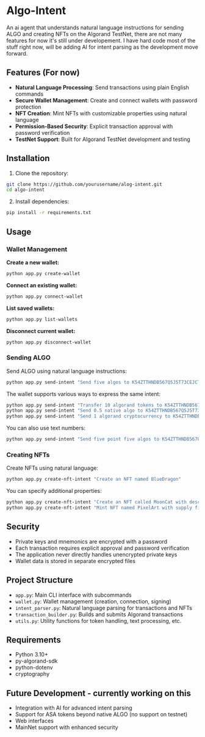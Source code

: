 # Algo-Intent

An ai agent that understands natural language instructions for sending ALGO and creating NFTs on the Algorand TestNet, there are not many features for now it's still under developement. I have hard code most of the stuff right now, will be adding AI for intent parsing as the development move forward.

## Features (For now)

- **Natural Language Processing**: Send transactions using plain English commands
- **Secure Wallet Management**: Create and connect wallets with password protection
- **NFT Creation**: Mint NFTs with customizable properties using natural language
- **Permission-Based Security**: Explicit transaction approval with password verification
- **TestNet Support**: Built for Algorand TestNet development and testing

## Installation

1. Clone the repository:
```bash
git clone https://github.com/yourusername/alog-intent.git
cd algo-intent
```

2. Install dependencies:
```bash
pip install -r requirements.txt
```

## Usage

### Wallet Management

**Create a new wallet:**
```bash
python app.py create-wallet
```

**Connect an existing wallet:**
```bash
python app.py connect-wallet
```

**List saved wallets:**
```bash
python app.py list-wallets
```

**Disconnect current wallet:**
```bash
python app.py disconnect-wallet
```

### Sending ALGO

Send ALGO using natural language instructions:

```bash
python app.py send-intent "Send five algos to K54ZTTHNDB567Q5J5T73CEJCT3Z3MB6VL35PJBIX57KGRWNGZZLH3BK7S4"
```

The wallet supports various ways to express the same intent:
```bash
python app.py send-intent "Transfer 10 algorand tokens to K54ZTTHNDB567Q5J5T73CEJCT3Z3MB6VL35PJBIX57KGRWNGZZLH3BK7S4"
python app.py send-intent "Send 0.5 native algo to K54ZTTHNDB567Q5J5T73CEJCT3Z3MB6VL35PJBIX57KGRWNGZZLH3BK7S4"
python app.py send-intent "Send 1 algorand cryptocurrency to K54ZTTHNDB567Q5J5T73CEJCT3Z3MB6VL35PJBIX57KGRWNGZZLH3BK7S4"
```

You can also use text numbers:
```bash
python app.py send-intent "Send five point five algos to K54ZTTHNDB567Q5J5T73CEJCT3Z3MB6VL35PJBIX57KGRWNGZZLH3BK7S4"
```

### Creating NFTs

Create NFTs using natural language:

```bash
python app.py create-nft-intent "Create an NFT named BlueDragon"
```

You can specify additional properties:
```bash
python app.py create-nft-intent "Create an NFT called MoonCat with description Cute space cat collection"
python app.py create-nft-intent "Mint NFT named PixelArt with supply five"
```

## Security

- Private keys and mnemonics are encrypted with a password
- Each transaction requires explicit approval and password verification
- The application never directly handles unencrypted private keys
- Wallet data is stored in separate encrypted files

## Project Structure

- `app.py`: Main CLI interface with subcommands
- `wallet.py`: Wallet management (creation, connection, signing)
- `intent_parser.py`: Natural language parsing for transactions and NFTs
- `transaction_builder.py`: Builds and submits Algorand transactions
- `utils.py`: Utility functions for token handling, text processing, etc.

## Requirements

- Python 3.10+
- py-algorand-sdk
- python-dotenv
- cryptography

## Future Development - currently working on this

- Integration with AI for advanced intent parsing
- Support for ASA tokens beyond native ALGO (no support on testnet)
- Web interfaces
- MainNet support with enhanced security
